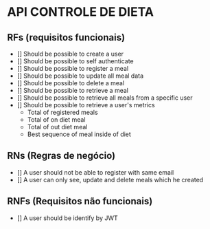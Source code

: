 # API CONTROLE DE DIETA

## RFs (requisitos funcionais)

- [] Should be possible to create a user
- [] Should be possible to self authenticate
- [] Should be possible to register a meal
- [] Should be possible to update all meal data
- [] Should be possible to delete a meal
- [] Should be possible to retrieve a meal
- [] Should be possible to retrieve all meals from a specific user
- [] Should be possible to retrieve a user's metrics
  - Total of registered meals
  - Total of on diet meal
  - Total of out diet meal
  - Best sequence of meal inside of diet

## RNs (Regras de negócio)

- [] A user should not be able to register with same email
- [] A user can only see, update and delete meals which he created

## RNFs (Requisitos não funcionais)

- [] A user should be identify by JWT

